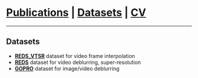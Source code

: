 # [Publications](../publications) | [Datasets](datasets) | [CV](../cv.pdf)
___

## Datasets

* **[REDS_VTSR](reds_vtsr)** dataset for video frame interpolation  
* **[REDS](reds)** dataset for video deblurring, super-resolution  
* **[GOPRO](https://github.com/SeungjunNah/DeepDeblur_release)** dataset for image/video deblurring  